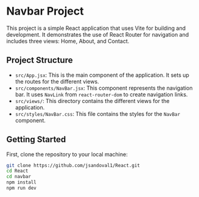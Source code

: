 # Navbar Project

This project is a simple React application that uses Vite for building and development. It demonstrates the use of React Router for navigation and includes three views: Home, About, and Contact.

## Project Structure

- `src/App.jsx`: This is the main component of the application. It sets up the routes for the different views.
- `src/components/NavBar.jsx`: This component represents the navigation bar. It uses `NavLink` from `react-router-dom` to create navigation links.
- `src/views/`: This directory contains the different views for the application.
- `src/styles/NavBar.css`: This file contains the styles for the `NavBar` component.

## Getting Started

First, clone the repository to your local machine:

```sh
git clone https://github.com/jsandoval1/React.git
cd React
cd navbar
npm install
npm run dev
